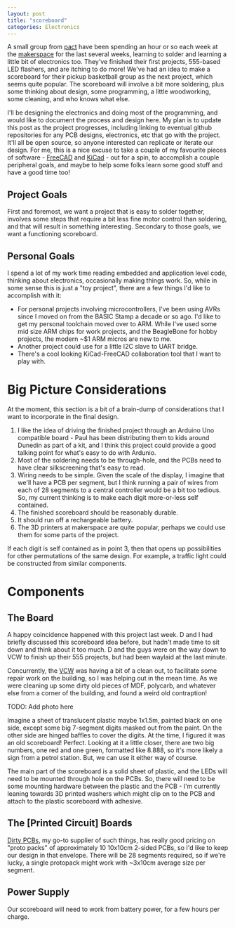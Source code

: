 ```yaml
---
layout: post
title: "scoreboard"
categories: Electronics
---
```


A small group from [pact](http://www.pactgroup.co.nz/) have been spending an hour or so each week at the [makerspace](http://dspace.org.nz) for the last several weeks, learning to solder and learning a little bit of electronics too. They've finished their first projects, 555-based LED flashers, and are itching to do more! We've had an idea to make a scoreboard for their pickup basketball group as the next project, which seems quite popular. The scoreboard will involve a bit more soldering, plus some thinking about design, some programming, a little woodworking, some cleaning, and who knows what else.

I'll be designing the electronics and doing most of the programming, and would like to document the process and design here. My plan is to update this post as the project progresses, including linking to eventual github repositories for any PCB designs, electronics, etc that go with the project. It'll all be open source, so anyone interested can replicate or iterate our design. For me, this is a nice excuse to take a couple of my favourite pieces of software - [FreeCAD](https://freecadweb.org/) and [KiCad](http://kicad-pcb.org/) - out for a spin, to accomplish a couple peripheral goals, and maybe to help some folks learn some good stuff and have a good time too!

Project Goals
---
First and foremost, we want a project that is easy to solder together, involves some steps that require a bit less fine motor control than soldering, and that will result in something interesting. Secondary to those goals, we want a functioning scoreboard.

Personal Goals
---
I spend a lot of my work time reading embedded and application level code, thinking about electronics, occasionally making things work. So, while in some sense this is just a "toy project", there are a few things I'd like to accomplish with it:

  * For personal projects involving microcontrollers, I've been using AVRs since I moved on from the BASIC Stamp a decade or so ago. I'd like to get my personal toolchain moved over to ARM. While I've used some mid size ARM chips for work projects, and the BeagleBone for hobby projects, the modern ~$1 ARM micros are new to me.
  * Another project could use for a little I2C slave to UART bridge.
  * There's a cool looking KiCad-FreeCAD collaboration tool that I want to play with.

Big Picture Considerations
===
At the moment, this section is a bit of a brain-dump of considerations that I want to incorporate in the final design.

1. I like the idea of driving the finished project through an Arduino Uno compatible board - Paul has been distributing them to kids around Dunedin as part of a kit, and I think this project could provide a good talking point for what's easy to do with Ardunio.
2. Most of the soldering needs to be through-hole, and the PCBs need to have clear silkscreening that's easy to read.
3. Wiring needs to be simple. Given the scale of the display, I imagine that we'll have a PCB per segment, but I think running a pair of wires from each of 28 segments to a central controller would be a bit too tedious. So, my current thinking is to make each digit more-or-less self contained.
4. The finished scoreboard should be reasonably durable.
5. It should run off a rechargeable battery.
6. The 3D printers at makerspace are quite popular, perhaps we could use them for some parts of the project.

If each digit is self contained as in point 3, then that opens up possibilities for other permutations of the same design. For example, a traffic light could be constructed from similar components.

Components
===
The Board
---
A happy coincidence happened with this project last week. D and I had briefly discussed this scoreboard idea before, but hadn't made time to sit down and think about it too much. D and the guys were on the way down to VCW to finish up their 555 projects, but had been waylaid at the last minute.

Concurrently, the [VCW](https://valleyworkspace.org) was having a bit of a clean out, to facilitate some repair work on the building, so I was helping out in the mean time. As we were cleaning up some dirty old pieces of MDF, polycarb, and whatever else from a corner of the building, and found a weird old contraption!

TODO: Add photo here

Imagine a sheet of translucent plastic maybe 1x1.5m, painted black on one side, except some big 7-segment digits masked out from the paint. On the other side are hinged baffles to cover the digits. At the time, I figured it was an old scoreboard! Perfect. Looking at it a little closer, there are two big numbers, one red and one green, formatted like 8.888, so it's more likely a sign from a petrol station. But, we can use it either way of course.

The main part of the scoreboard is a solid sheet of plastic, and the LEDs will need to be mounted through hole on the PCBs. So, there will need to be some mounting hardware between the plastic and the PCB - I'm currently leaning towards 3D printed washers which might clip on to the PCB and attach to the plastic scoreboard with adhesive.

The [Printed Circuit] Boards
---
[Dirty PCBs](http://dirtypcbs.com/), my go-to supplier of such things, has really good pricing on "proto packs" of approximately 10 10x10cm 2-sided PCBs, so I'd like to keep our design in that envelope. There will be 28 segments required, so if we're lucky, a single protopack might work with ~3x10cm average size per segment.

Power Supply
---
Our scoreboard will need to work from battery power, for a few hours per charge.
